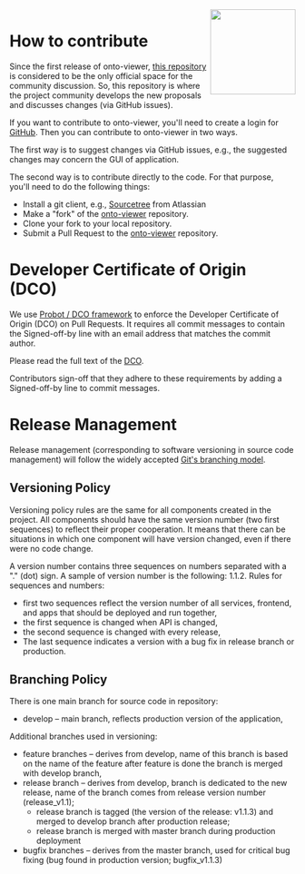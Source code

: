 <img src="https://spec.edmcouncil.org/fibo/htmlpages/master/latest/img/logo.66a988fe.png" width="150" align="right"/>

# How to contribute
Since the first release of onto-viewer, [this  repository](https://github.com/edmcouncil/onto-viewer) is considered to be the only official space for the community discussion. So, this repository is where the project community develops the new proposals and discusses changes (via GitHub issues).


If you want to contribute to onto-viewer, you'll need to create a login for [GitHub](https://github.com). Then you can contribute to onto-viewer in two ways. 

The first way is to suggest changes via GitHub issues, e.g., the suggested changes may concern the GUI of application.

The second way is to contribute directly to the code. For that purpose, you'll need to do the following things: 

* Install a git client, e.g., [Sourcetree](https://www.sourcetreeapp.com) from Atlassian
* Make a "fork" of the [onto-viewer](https://github.com/edmcouncil/onto-viewer) repository. 
* Clone your fork to your local repository.
* Submit a Pull Request to the [onto-viewer](https://github.com/edmcouncil/onto-viewer) repository.


# Developer Certificate of Origin (DCO) 

We use [Probot / DCO framework](https://github.com/probot/dco) to enforce the Developer Certificate of Origin (DCO) on Pull Requests. It requires all commit messages to contain the Signed-off-by line with an email address that matches the commit author.

Please read the full text of the [DCO](DCO).

Contributors sign-off that they adhere to these requirements by adding a Signed-off-by line to commit messages.


# Release Management
Release management (corresponding to software versioning in source code management) will follow the widely accepted  [Git's branching model](https://nvie.com/posts/a-successful-git-branching-model/).


## Versioning Policy
Versioning policy rules are the same for all components created in the project. All components should have the same version number (two first sequences) to reflect their proper cooperation. It means that there can be situations in which one component will have version changed, even if there were no code change.

A version number contains three sequences on numbers separated with a "." (dot) sign. A sample of version number is the following: 1.1.2. Rules for sequences and numbers:

* first two sequences reflect the version number of all services, frontend, and apps that should be deployed and run together,
* the first sequence is changed when API is changed,
* the second sequence is changed with every release,
* The last sequence indicates a version with a bug fix in release branch or production.

## Branching Policy
There is one main branch for source code in repository:

* develop – main branch, reflects production version of the application,

Additional branches used in versioning:

* feature branches – derives from develop, name of this branch is based on the name of the feature after feature is done the branch is merged with develop branch,
* release branch – derives from develop, branch is dedicated to the new release, name of the branch comes from release version number (release_v1.1); 
    * release branch is tagged (the version of the release: v1.1.3) and merged to develop branch after production release; 
    * release branch is merged with master branch during production deployment
* bugfix branches – derives from the master branch, used for critical bug fixing (bug found in production version; bugfix_v1.1.3)
